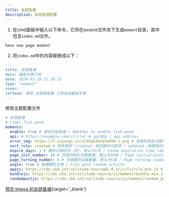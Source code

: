 ```yaml
---
title: 友链鱼塘
description: 友链鱼塘配置
---
```


1. 在cmd面板中输入以下命令，它将在source文件夹下生成`moment`目录，其中包含`index.md`​文件。

```sh [Terminal]
hexo new page moment
```

2. 将`index.md`​中的内容替换成以下：

```markdown [source/moment/index.md]
---
title: 友链鱼塘
desc: 最新文章订阅
date: 2024-01-28 21:29:15
type: "moment"
cover: ''
leftend: 使用 友链朋友圈 订阅友链最新文章
---
```

修改主题配置文件

```yaml [_config.solitude.yml]
# 友链鱼塘
# Links fish pond
moments:
  enable: true # 是否开启鱼塘 / Whether to enable fish pond
  api: # https://example.com/circle/ # api地址 / api address
  error_img: https://7.isyangs.cn/1/65eb3dcb5e099-1.png # 加载失败显示图片 / Loading failed display image
  sort_rule: created # 排序规则：created：按创建时间排序 / updated：按更新时间排序 : Sort rule: created: Sort by creation time / updated: Sort by update time
  expire_days: 1 # 缓存过期时间（天），默认为1天 / Cache expiration time (days), default is 1 day
  page_init_number: 10 # 页面初始化加载数量，默认为10条 / Page initialization loading quantity, default is 10
  page_turning_number: 5 # 页面翻页加载数量，默认为5条 / Page turning loading quantity, default is 5
  angle: true # 鱼塘随机文章 / Fish pond random article
  appjs: https://cdn.cbd.int/solitude-source@1.0.3/js/fcircle.min.js # 鱼塘js / Fish pond js
  bundlejs: https://cdn.cbd.int/solitude-source/js/moment/bundle.min.js # 鱼塘js / Fish pond js
  randompostjs: https://cdn.cbd.int/solitude-source/js/moment/random_post.min.js # 鱼塘js / Fish pond js
```

[预览 btwoa 的友链鱼塘](https://blog.btwoa.com/moments/){target='_blank'}
